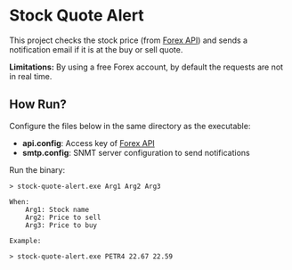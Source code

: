 # Stock Quote Alert

This project checks the stock price (from [Forex API](https://fcsapi.com/))  and sends a notification email if it is at the buy or sell quote. 

**Limitations:** By using a free Forex account, by default the requests are not in real time.

## How Run?

Configure the files below in the same directory as the executable:

* **api.config**: Access key of [Forex API](https://fcsapi.com/) 
* **smtp.config**: SNMT server configuration to send notifications

Run the binary:

```
> stock-quote-alert.exe Arg1 Arg2 Arg3

When:
    Arg1: Stock name
    Arg2: Price to sell
    Arg3: Price to buy

Example:

> stock-quote-alert.exe PETR4 22.67 22.59
```